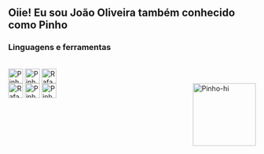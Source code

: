 <h2>Oiie! Eu sou João Oliveira também conhecido como Pinho</h2>
<div><h3>Linguagens e ferramentas</h3><br> 
  <img align="center" alt="Pinho-Js" height="30" width="30" src="https://media.discordapp.net/attachments/826844594464489494/856217386066509834/1200px-Unofficial_JavaScript_logo_2.png?width=499&height=499" style="max-width:100%;">
  <img align="center" alt="Pinho-HTML" height="30" width="30" src="https://media.discordapp.net/attachments/826844594464489494/856217594452770846/1200px-HTML5_logo_and_wordmark.png?width=499&height=499" style="max-width:100%;">
  <img align="center" alt="Rafa-CSS" height="30" width="30" src="https://media.discordapp.net/attachments/826844594464489494/856217772421677066/1200px-CSS3_logo_and_wordmark.png?width=354&height=500" style="max-width:100%;">
  <br>
  <img align="center" alt="Rafa-NodeJs" height="30" width="30" src="https://media.discordapp.net/attachments/826844594464489494/856218642379046962/nodejs-original-wordmark.png" style="max-width:100%;">
  <img align="center" alt="Pinho-Firebase" height="30" width="30" src="https://media.discordapp.net/attachments/826844594464489494/856218023932067880/touchicon-180.png" style="max-width:100%;">
  <img align="center" alt="Pinho-EJS" height="30" width="30" src="https://media.discordapp.net/attachments/826844594464489494/856218212571414568/68747470733a2f2f616c7465726e6174697665746f6170702e636f6d2f77702d636f6e74656e742f75706c6f6164732f3230.png" style="max-width:100%;">
  <img align="right" alt="Pinho-hi" src="https://images-ext-2.discordapp.net/external/6_7H35knTabwKW3dVqjkSkux56f7YXL4xEddmVqFrUA/https/media.discordapp.net/attachments/826844594464489494/856202666336845824/Opa.gif" height="128" width="128">
</div>
